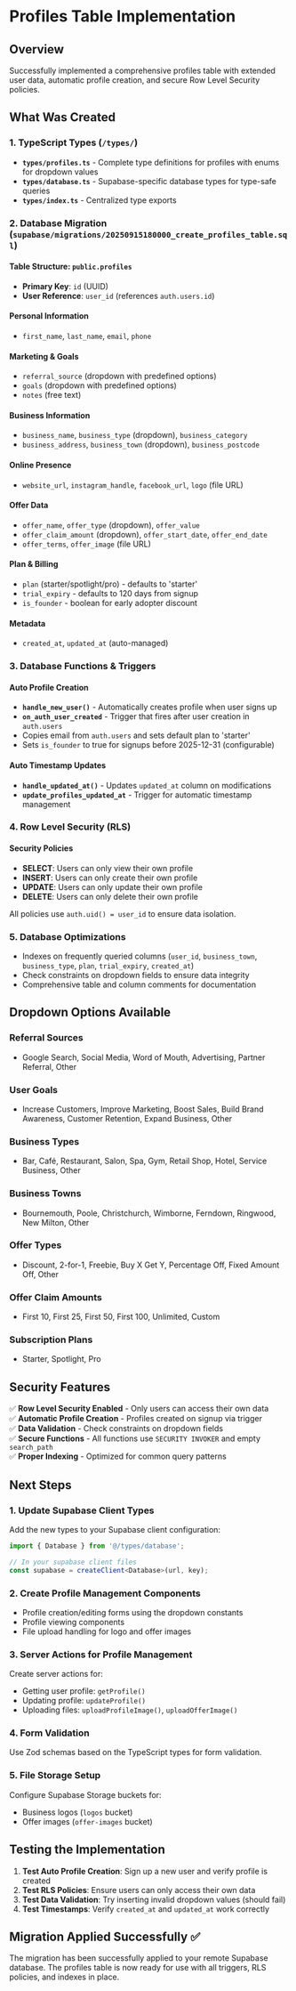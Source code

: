 # Profiles Table Implementation

## Overview
Successfully implemented a comprehensive profiles table with extended user data, automatic profile creation, and secure Row Level Security policies.

## What Was Created

### 1. TypeScript Types (`/types/`)
- **`types/profiles.ts`** - Complete type definitions for profiles with enums for dropdown values
- **`types/database.ts`** - Supabase-specific database types for type-safe queries
- **`types/index.ts`** - Centralized type exports

### 2. Database Migration (`supabase/migrations/20250915180000_create_profiles_table.sql`)

#### Table Structure: `public.profiles`
- **Primary Key**: `id` (UUID)
- **User Reference**: `user_id` (references `auth.users.id`)

#### Personal Information
- `first_name`, `last_name`, `email`, `phone`

#### Marketing & Goals
- `referral_source` (dropdown with predefined options)
- `goals` (dropdown with predefined options)  
- `notes` (free text)

#### Business Information
- `business_name`, `business_type` (dropdown), `business_category`
- `business_address`, `business_town` (dropdown), `business_postcode`

#### Online Presence
- `website_url`, `instagram_handle`, `facebook_url`, `logo` (file URL)

#### Offer Data
- `offer_name`, `offer_type` (dropdown), `offer_value`
- `offer_claim_amount` (dropdown), `offer_start_date`, `offer_end_date`
- `offer_terms`, `offer_image` (file URL)

#### Plan & Billing
- `plan` (starter/spotlight/pro) - defaults to 'starter'
- `trial_expiry` - defaults to 120 days from signup
- `is_founder` - boolean for early adopter discount

#### Metadata
- `created_at`, `updated_at` (auto-managed)

### 3. Database Functions & Triggers

#### Auto Profile Creation
- **`handle_new_user()`** - Automatically creates profile when user signs up
- **`on_auth_user_created`** - Trigger that fires after user creation in `auth.users`
- Copies email from `auth.users` and sets default plan to 'starter'
- Sets `is_founder` to true for signups before 2025-12-31 (configurable)

#### Auto Timestamp Updates
- **`handle_updated_at()`** - Updates `updated_at` column on modifications
- **`update_profiles_updated_at`** - Trigger for automatic timestamp management

### 4. Row Level Security (RLS)

#### Security Policies
- **SELECT**: Users can only view their own profile
- **INSERT**: Users can only create their own profile  
- **UPDATE**: Users can only update their own profile
- **DELETE**: Users can only delete their own profile

All policies use `auth.uid() = user_id` to ensure data isolation.

### 5. Database Optimizations
- Indexes on frequently queried columns (`user_id`, `business_town`, `business_type`, `plan`, `trial_expiry`, `created_at`)
- Check constraints on dropdown fields to ensure data integrity
- Comprehensive table and column comments for documentation

## Dropdown Options Available

### Referral Sources
- Google Search, Social Media, Word of Mouth, Advertising, Partner Referral, Other

### User Goals  
- Increase Customers, Improve Marketing, Boost Sales, Build Brand Awareness, Customer Retention, Expand Business, Other

### Business Types
- Bar, Café, Restaurant, Salon, Spa, Gym, Retail Shop, Hotel, Service Business, Other

### Business Towns
- Bournemouth, Poole, Christchurch, Wimborne, Ferndown, Ringwood, New Milton, Other

### Offer Types
- Discount, 2-for-1, Freebie, Buy X Get Y, Percentage Off, Fixed Amount Off, Other

### Offer Claim Amounts
- First 10, First 25, First 50, First 100, Unlimited, Custom

### Subscription Plans
- Starter, Spotlight, Pro

## Security Features

✅ **Row Level Security Enabled** - Only users can access their own data  
✅ **Automatic Profile Creation** - Profiles created on signup via trigger  
✅ **Data Validation** - Check constraints on dropdown fields  
✅ **Secure Functions** - All functions use `SECURITY INVOKER` and empty `search_path`  
✅ **Proper Indexing** - Optimized for common query patterns  

## Next Steps

### 1. Update Supabase Client Types
Add the new types to your Supabase client configuration:

```typescript
import { Database } from '@/types/database';

// In your supabase client files
const supabase = createClient<Database>(url, key);
```

### 2. Create Profile Management Components
- Profile creation/editing forms using the dropdown constants
- Profile viewing components
- File upload handling for logo and offer images

### 3. Server Actions for Profile Management
Create server actions for:
- Getting user profile: `getProfile()`
- Updating profile: `updateProfile()`
- Uploading files: `uploadProfileImage()`, `uploadOfferImage()`

### 4. Form Validation
Use Zod schemas based on the TypeScript types for form validation.

### 5. File Storage Setup
Configure Supabase Storage buckets for:
- Business logos (`logos` bucket)
- Offer images (`offer-images` bucket)

## Testing the Implementation

1. **Test Auto Profile Creation**: Sign up a new user and verify profile is created
2. **Test RLS Policies**: Ensure users can only access their own data
3. **Test Data Validation**: Try inserting invalid dropdown values (should fail)
4. **Test Timestamps**: Verify `created_at` and `updated_at` work correctly

## Migration Applied Successfully ✅

The migration has been successfully applied to your remote Supabase database. The profiles table is now ready for use with all triggers, RLS policies, and indexes in place.
